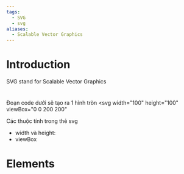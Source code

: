 ```yaml
---
tags:
  - SVG
  - svg
aliases:
  - Scalable Vector Graphics
---
```

# Introduction

SVG stand for Scalable Vector Graphics

# 

Đoạn code dưới sẽ tạo ra 1 hình tròn
<svg 
  width="100" 
  height="100" 
  viewBox="0 0 200 200"
>
  <circle cx="100" cy="100" r="50" />
</svg>

Các thuộc tính trong thẻ svg
- width và height: 
- viewBox
# Elements